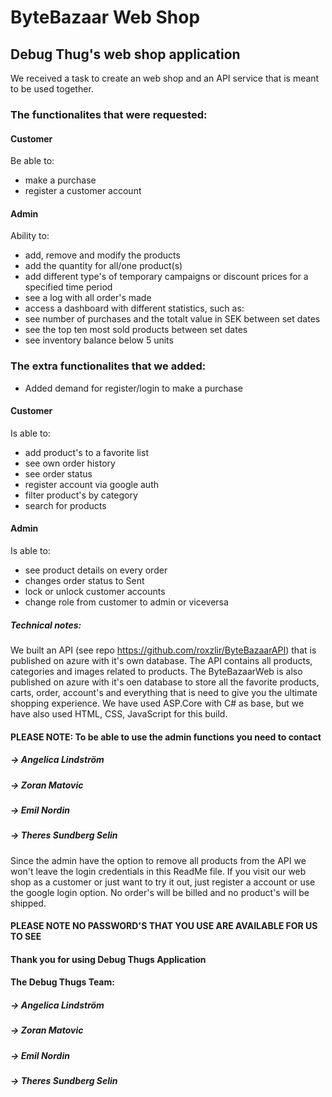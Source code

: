 # ByteBazaar Web Shop
## Debug Thug's web shop application
We received a task to create an web shop and an API service that is meant to be used together. 

### The functionalites that were requested: 
#### Customer 
Be able to:
- make a purchase
- register a customer account
#### Admin 
Ability to:
- add, remove and modify the products
- add the quantity for all/one product(s)
- add different type's of temporary campaigns or discount prices for a specified time period
- see a log with all order's made
- access a dashboard with different statistics, such as:
- see number of purchases and the totalt value in SEK between set dates
- see the top ten most sold products between set dates
- see inventory balance below 5 units
### The extra functionalites that we added:
- Added demand for register/login to make a purchase
#### Customer 
Is able to:
- add product's to a favorite list
- see own order history
- see order status
- register account via google auth
- filter product's by category
- search for products
#### Admin 
Is able to:
- see product details on every order
- changes order status to Sent
- lock or unlock customer accounts
- change role from customer to admin or viceversa

##### Technical notes:
We built an API (see repo https://github.com/roxzlir/ByteBazaarAPI) that is published on azure with it's own database. The API contains all products, categories and images related to products. 
The ByteBazaarWeb is also published on azure with it's oen database to store all the favorite products, carts, order, account's and everything that is need to give you the ultimate shopping experience.
We have used ASP.Core with C# as base, but we have also used HTML, CSS, JavaScript for this build. 


#### PLEASE NOTE: To be able to use the admin functions you need to contact
##### -> Angelica Lindström
##### -> Zoran Matovic
##### -> Emil Nordin
##### -> Theres Sundberg Selin
Since the admin have the option to remove all products from the API we won't leave the login credentials in this ReadMe file.
If you visit our web shop as a customer or just want to try it out, just register a account or use the google login option. No order's will be billed and no product's will be shipped.
#### PLEASE NOTE NO PASSWORD'S THAT YOU USE ARE AVAILABLE FOR US TO SEE



#### Thank you for using Debug Thugs Application


#### The Debug Thugs Team:
##### -> Angelica Lindström
##### -> Zoran Matovic
##### -> Emil Nordin
##### -> Theres Sundberg Selin
